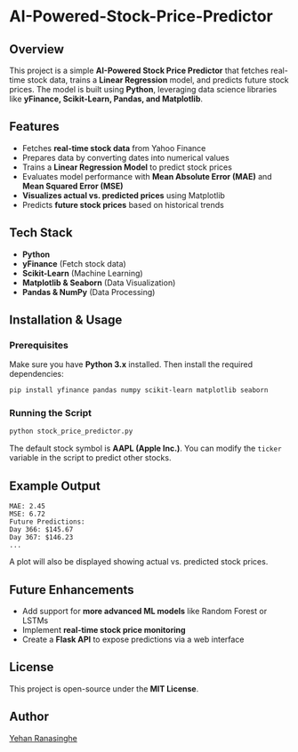 # AI-Powered-Stock-Price-Predictor

## Overview
This project is a simple **AI-Powered Stock Price Predictor** that fetches real-time stock data, trains a **Linear Regression** model, and predicts future stock prices. The model is built using **Python**, leveraging data science libraries like **yFinance, Scikit-Learn, Pandas, and Matplotlib**.

## Features
- Fetches **real-time stock data** from Yahoo Finance
- Prepares data by converting dates into numerical values
- Trains a **Linear Regression Model** to predict stock prices
- Evaluates model performance with **Mean Absolute Error (MAE)** and **Mean Squared Error (MSE)**
- **Visualizes actual vs. predicted prices** using Matplotlib
- Predicts **future stock prices** based on historical trends

## Tech Stack
- **Python**
- **yFinance** (Fetch stock data)
- **Scikit-Learn** (Machine Learning)
- **Matplotlib & Seaborn** (Data Visualization)
- **Pandas & NumPy** (Data Processing)

## Installation & Usage
### Prerequisites
Make sure you have **Python 3.x** installed. Then install the required dependencies:
```sh
pip install yfinance pandas numpy scikit-learn matplotlib seaborn
```

### Running the Script
```sh
python stock_price_predictor.py
```
The default stock symbol is **AAPL (Apple Inc.)**. You can modify the `ticker` variable in the script to predict other stocks.

## Example Output
```
MAE: 2.45
MSE: 6.72
Future Predictions:
Day 366: $145.67
Day 367: $146.23
...
```
A plot will also be displayed showing actual vs. predicted stock prices.

## Future Enhancements
- Add support for **more advanced ML models** like Random Forest or LSTMs
- Implement **real-time stock price monitoring**
- Create a **Flask API** to expose predictions via a web interface

## License
This project is open-source under the **MIT License**.

## Author
[Yehan Ranasinghe](https://github.com/your-github)


